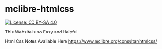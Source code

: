 # mclibre-htmlcss

[![License: CC BY-SA 4.0](https://img.shields.io/badge/License-CC%20BY--SA%204.0-lightgrey.svg)](https://creativecommons.org/licenses/by-sa/4.0/deed.es_ES)

This Website is so Easy and Helpful

Html Css Notes Available Here https://www.mclibre.org/consultar/htmlcss/
